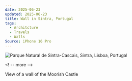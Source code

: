 ```yaml
---
date: 2025-06-23
updated: 2025-06-23
title: Wall in Sintra, Portugal
tags:
  - Architcture
  - Travels
  - Walls
Source: iPhone 16 Pro
---
```



![‎⁨Parque Natural de Sintra-Cascais⁩, ⁨Sintra⁩, ⁨Lisboa⁩, ⁨Portugal⁩](https://www.flickr.com/photo_download.gne?size=h&id=54606754233&secret=adf16855d0)

<! -- more -->

View of a wall of the Moorish Castle